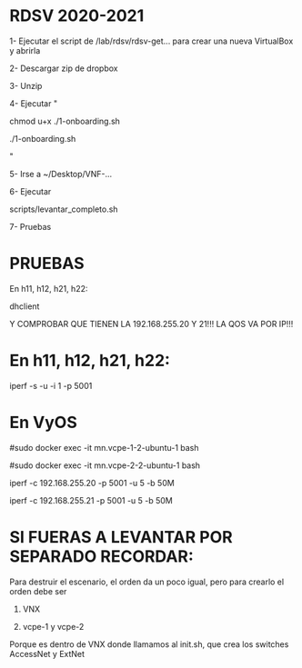 # RDSV 2020-2021
1- Ejecutar el script de /lab/rdsv/rdsv-get... para crear una nueva VirtualBox y abrirla

2- Descargar zip de dropbox

3- Unzip

4- Ejecutar "

chmod u+x ./1-onboarding.sh

./1-onboarding.sh

"

5- Irse a ~/Desktop/VNF-...

6- Ejecutar

scripts/levantar_completo.sh

7- Pruebas

# PRUEBAS
En h11, h12, h21, h22:

dhclient

Y COMPROBAR QUE TIENEN LA 192.168.255.20 Y 21!!! LA QOS VA POR IP!!!

# En h11, h12, h21, h22:
iperf -s -u -i 1 -p 5001

# En VyOS 
#sudo docker exec -it mn.vcpe-1-2-ubuntu-1 bash

#sudo docker exec -it mn.vcpe-2-2-ubuntu-1 bash

iperf -c 192.168.255.20 -p 5001 -u 5 -b 50M

iperf -c 192.168.255.21 -p 5001 -u 5 -b 50M

# SI FUERAS A LEVANTAR POR SEPARADO RECORDAR:

Para destruir el escenario, el orden da un poco igual, pero para crearlo el orden debe ser

1. VNX

2. vcpe-1 y vcpe-2

Porque es dentro de VNX donde llamamos al init.sh, que crea los switches AccessNet y ExtNet
